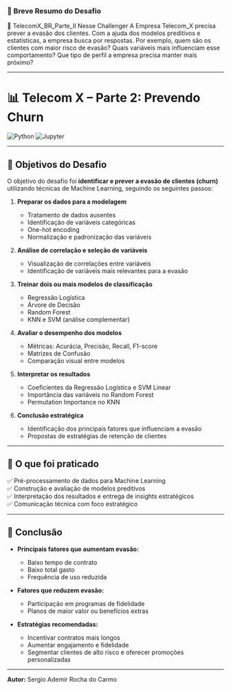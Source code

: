 ### 📣 Breve Resumo do Desafio

🎉 TelecomX_BR_Parte_II
Nesse Challenger A Empresa Telecom_X precisa prever a evasão dos clientes. Com a ajuda dos modelos preditivos e estatísticas, a empresa busca por  respostas. Por exemplo, quem são os clientes com maior risco de evasão? Quais variáveis mais influenciam esse comportamento? Que tipo de perfil a empresa precisa manter mais próximo?

---

# 📊 Telecom X – Parte 2: Prevendo Churn

![Python](https://img.shields.io/badge/Python-3670A0?style=flat&logo=python&logoColor=white)
![Jupyter](https://img.shields.io/badge/Jupyter-F37626?style=flat&logo=jupyter&logoColor=white)

---

## 🧠 Objetivos do Desafio

O objetivo do desafio foi **identificar e prever a evasão de clientes (churn)** utilizando técnicas de Machine Learning, seguindo os seguintes passos:

1. **Preparar os dados para a modelagem**
   - Tratamento de dados ausentes
   - Identificação de variáveis categóricas
   - One-hot encoding
   - Normalização e padronização das variáveis

2. **Análise de correlação e seleção de variáveis**
   - Visualização de correlações entre variáveis
   - Identificação de variáveis mais relevantes para a evasão

3. **Treinar dois ou mais modelos de classificação**
   - Regressão Logística
   - Árvore de Decisão
   - Random Forest
   - KNN e SVM (análise complementar)

4. **Avaliar o desempenho dos modelos**
   - Métricas: Acurácia, Precisão, Recall, F1-score
   - Matrizes de Confusão
   - Comparação visual entre modelos

5. **Interpretar os resultados**
   - Coeficientes da Regressão Logística e SVM Linear
   - Importância das variáveis no Random Forest
   - Permutation Importance no KNN

6. **Conclusão estratégica**
   - Identificação dos principais fatores que influenciam a evasão
   - Propostas de estratégias de retenção de clientes

---

## 🧰 O que foi praticado

✅ Pré-processamento de dados para Machine Learning  
✅ Construção e avaliação de modelos preditivos  
✅ Interpretação dos resultados e entrega de insights estratégicos  
✅ Comunicação técnica com foco estratégico

---

## 📌 Conclusão

- **Principais fatores que aumentam evasão:**
  - Baixo tempo de contrato
  - Baixo total gasto
  - Frequência de uso reduzida

- **Fatores que reduzem evasão:**
  - Participação em programas de fidelidade
  - Planos de maior valor ou benefícios extras

- **Estratégias recomendadas:**
  - Incentivar contratos mais longos
  - Aumentar engajamento e fidelidade
  - Segmentar clientes de alto risco e oferecer promoções personalizadas

---

**Autor:** Sergio Ademir Rocha do Carmo
